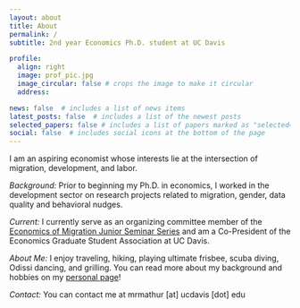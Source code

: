 ```yaml
---
layout: about
title: About
permalink: /
subtitle: 2nd year Economics Ph.D. student at UC Davis

profile:
  align: right
  image: prof_pic.jpg
  image_circular: false # crops the image to make it circular
  address: 

news: false  # includes a list of news items
latest_posts: false  # includes a list of the newest posts
selected_papers: false # includes a list of papers marked as "selected={true}"
social: false  # includes social icons at the bottom of the page
---
```


I am an aspiring economist whose interests lie at the intersection of migration, development, and labor.

*Background:*
Prior to beginning my Ph.D. in economics, I worked in the development sector on research projects related to migration, gender, data quality and behavioral nudges.

*Current:*
I currently serve as an organizing committee member of the <a href="https://sites.google.com/view/the-economics-of-migration/home?authuser=0">Economics of Migration Junior Seminar Series</a> and am a Co-President of the Economics Graduate Student Association at UC Davis.

*About Me:*
I enjoy traveling, hiking, playing ultimate frisbee, scuba diving, Odissi dancing, and grilling. 
You can read more about my background and hobbies on my <a href="https://mitali-mathur.github.io/blog/2023/personal/">personal page</a>!

*Contact:* 
You can contact me at mrmathur [at] ucdavis [dot] edu